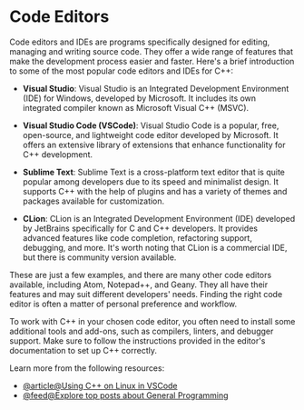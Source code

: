 # Code Editors

Code editors and IDEs are programs specifically designed for editing, managing and writing source code. They offer a wide range of features that make the development process easier and faster. Here's a brief introduction to some of the most popular code editors and IDEs for C++:

- **Visual Studio**: Visual Studio is an Integrated Development Environment (IDE) for Windows, developed by Microsoft. It includes its own integrated compiler known as Microsoft Visual C++ (MSVC).

- **Visual Studio Code (VSCode)**: Visual Studio Code is a popular, free, open-source, and lightweight code editor developed by Microsoft. It offers an extensive library of extensions that enhance functionality for C++ development.

- **Sublime Text**: Sublime Text is a cross-platform text editor that is quite popular among developers due to its speed and minimalist design. It supports C++ with the help of plugins and has a variety of themes and packages available for customization.

- **CLion**: CLion is an Integrated Development Environment (IDE) developed by JetBrains specifically for C and C++ developers. It provides advanced features like code completion, refactoring support, debugging, and more. It's worth noting that CLion is a commercial IDE, but there is community version available.

These are just a few examples, and there are many other code editors available, including Atom, Notepad++, and Geany. They all have their features and may suit different developers' needs. Finding the right code editor is often a matter of personal preference and workflow.

To work with C++ in your chosen code editor, you often need to install some additional tools and add-ons, such as compilers, linters, and debugger support. Make sure to follow the instructions provided in the editor's documentation to set up C++ correctly.

Learn more from the following resources:

- [@article@Using C++ on Linux in VSCode](https://code.visualstudio.com/docs/cpp/config-linux)
- [@feed@Explore top posts about General Programming](https://app.daily.dev/tags/general-programming?ref=roadmapsh)

